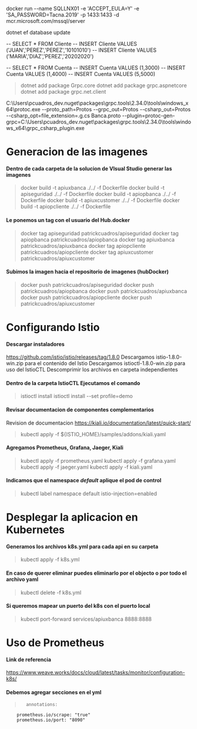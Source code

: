 
docker run --name SQLLNX01 -e 'ACCEPT_EULA=Y' -e 'SA_PASSWORD=Tacna.2019' -p 1433:1433 -d mcr.microsoft.com/mssql/server

dotnet ef database update

-- SELECT * FROM Cliente
-- INSERT Cliente VALUES ('JUAN','PEREZ','PEREZ','10101010')
-- INSERT Cliente VALUES ('MARIA','DIAZ','PEREZ','20202020')

-- SELECT * FROM Cuenta
-- INSERT Cuenta VALUES (1,3000)
-- INSERT Cuenta VALUES (1,4000)
-- INSERT Cuenta VALUES (5,5000)


> dotnet add package Grpc.core
> dotnet add package grpc.aspnetcore
> dotnet add package grpc.net.client

C:\Users\pcuadros_dev\.nuget\packages\grpc.tools\2.34.0\tools\windows_x64\protoc.exe --proto_path=Protos --grpc_out=Protos --csharp_out=Protos --csharp_opt=file_extension=.g.cs Banca.proto --plugin=protoc-gen-grpc=C:\Users\pcuadros_dev\.nuget\packages\grpc.tools\2.34.0\tools\windows_x64\grpc_csharp_plugin.exe


# Generacion de las imagenes

#### Dentro de cada carpeta de la solucion de VIsual Studio generar las imagenes

> docker build -t apiuxbanca ./../ -f Dockerfile
> docker build -t apiseguridad ./../ -f Dockerfile
> docker build -t apiopbanca ./../ -f Dockerfile
> docker build -t apiuxcustomer ./../ -f Dockerfile
> docker build -t apiopcliente ./../ -f Dockerfile
#### Le ponemos un tag con el usuario del Hub.docker

> docker tag apiseguridad patrickcuadros/apiseguridad
> docker tag apiopbanca patrickcuadros/apiopbanca
> docker tag apiuxbanca patrickcuadros/apiuxbanca
> docker tag apiopcliente patrickcuadros/apiopcliente
> docker tag apiuxcustomer patrickcuadros/apiuxcustomer

#### Subimos la imagen hacia el repositorio de imagenes (hubDocker)

> docker push patrickcuadros/apiseguridad
> docker push patrickcuadros/apiopbanca
> docker push patrickcuadros/apiuxbanca
> docker push patrickcuadros/apiopcliente
> docker push patrickcuadros/apiuxcustomer

# Configurando Istio

#### Descargar instaladores 
https://github.com/istio/istio/releases/tag/1.8.0
Descargamos istio-1.8.0-win.zip para el contenido del Istio
Descargamos istioctl-1.8.0-win.zip para uso del IstioCTL
Descomprimir los archivos en carpeta independientes

#### Dentro de la carpeta IstioCTL Ejecutamos el comando 
> istioctl install
> istioctl install --set profile=demo

#### Revisar documentacion de componentes complementarios

Revision de documentacion https://kiali.io/documentation/latest/quick-start/

> kubectl apply -f ${ISTIO_HOME}/samples/addons/kiali.yaml

#### Agregamos Prometheus, Grafana, Jaeger, Kiali
> kubectl apply -f prometheus.yaml
> kubectl apply -f grafana.yaml
> kubectl apply -f jaeger.yaml
> kubectl apply -f kiali.yaml

#### Indicamos que el namespace *default* aplique el pod de control
> kubectl label namespace default istio-injection=enabled


# Desplegar la aplicacion en Kubernetes

#### Generamos los archivos k8s.yml para cada api en su carpeta

> kubectl apply -f k8s.yml

#### En caso de querer eliminar puedes eliminarlo por el objecto o por todo el archivo yaml
> kubectl delete -f k8s.yml

#### Si queremos mapear un puerto del k8s con el puerto local
> kubectl port-forward services/apiuxbanca 8888:8888


# Uso de Prometheus

#### Link de referencia 
https://www.weave.works/docs/cloud/latest/tasks/monitor/configuration-k8s/

#### Debemos agregar secciones en el yml
>       annotations:
        prometheus.io/scrape: "true"
        prometheus.io/port: "8090"

